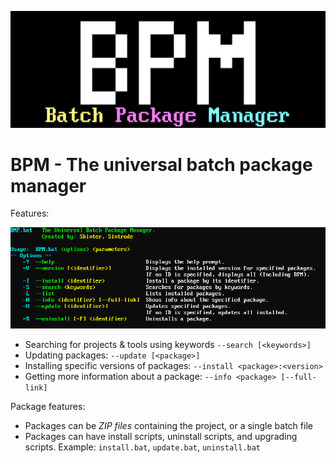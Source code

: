![BPM logo](https://github.com/Shivter14/BPM/blob/main/BPM.png?raw=true)
# BPM - The universal batch package manager
Features:

![BPM --help](https://github.com/Shivter14/BPM/blob/main/BPM-help.png?raw=true)
- Searching for projects & tools using keywords `--search [<keywords>]`
- Updating packages: `--update [<package>]`
- Installing specific versions of packages: `--install <package>:<version>`
- Getting more information about a package: `--info <package> [--full-link]`

Package features:
- Packages can be _ZIP files_ containing the project, or a single batch file
- Packages can have install scripts, uninstall scripts, and upgrading scripts.
  Example: `install.bat`, `update.bat`, `uninstall.bat`
  
